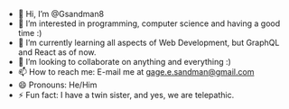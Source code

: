 - 👋 Hi, I’m @Gsandman8
- 👀 I’m interested in programming, computer science and having a good time :)
- 🌱 I’m currently learning all aspects of Web Development, but GraphQL and React as of now.
- 💞️ I’m looking to collaborate on anything and everything :)
- 📫 How to reach me: E-mail me at gage.e.sandman@gmail.com
- 😄 Pronouns: He/Him 
- ⚡ Fun fact: I have a twin sister, and yes, we are telepathic.

<!---
Gsandman8/Gsandman8 is a ✨ special ✨ repository because its `README.md` (this file) appears on your GitHub profile.
You can click the Preview link to take a look at your changes.
--->
